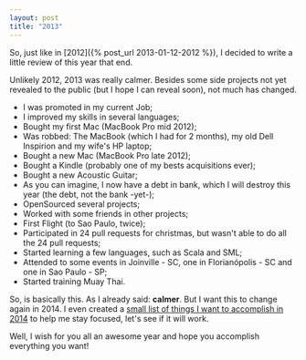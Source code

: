 ```yaml
---
layout: post
title: "2013"
---
```


So, just like in [2012]({% post_url 2013-01-12-2012 %}), I decided to write a
little review of this year that end.

Unlikely 2012, 2013 was really calmer. Besides some side projects not yet
revealed to the public (but I hope I can reveal soon), not much has changed.

- I was promoted in my current Job;
- I improved my skills in several languages;
- Bought my first Mac (MacBook Pro mid 2012);
- Was robbed: The MacBook (which I had for 2 months), my old Dell Inspirion and
my wife's HP laptop;
- Bought a new Mac (MacBook Pro late 2012);
- Bought a Kindle (probably one of my bests acquisitions ever);
- Bought a new Acoustic Guitar;
- As you can imagine, I now have a debt in bank, which I will destroy this year
(the debt, not the bank -yet-);
- OpenSourced several projects;
- Worked with some friends in other projects;
- First Flight (to Sao Paulo, twice);
- Participated in 24 pull requests for christmas, but wasn't able to do all
the 24 pull requests;
- Started learning a few languages, such as Scala and SML;
- Attended to some events in Joinville - SC, one in Florianópolis - SC and
one in Sao Paulo - SP;
- Started training Muay Thai.

So, is basically this. As I already said: **calmer**. But I want this to change
again in 2014. I even created a
[small list of things I want to accomplish in 2014](https://github.com/caarlos0/goals-2014)
to help me stay focused, let's see if it will work.

Well, I wish for you all an awesome year and hope you accomplish everything you
want!
